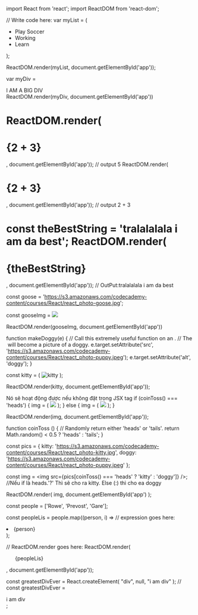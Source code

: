 <!-- toán tử AND (&&), toán tử OR (||) và toán tử NOT (!). -->
<!-- JSX: Là cú pháp cho Js. Nó khá giống với html thuần. -->
import React from 'react';
import ReactDOM from 'react-dom';

// Write code here:
var myList = (
	<ul>
        <li>Play Soccer</li>
        <li>Working</li>
        <li>Learn</li>
    </ul>
);

ReactDOM.render(myList, document.getElementById('app'));
<!-- Đoạn code trên là để render ra mã html -->
<!-- Class Name: Class không có trong reactjs bởi vì reactjs biên soạn ra chương trình để để biến đổi thành javascript không giống HTML -->
var myDiv = <div className="big">I AM A BIG DIV</div>
ReactDOM.render(myDiv, document.getElementById('app'))
<!-- Các thẻ html không có thẻ đóng có thế viết sang JSX như sau <br> ==> <br /> -->
ReactDOM.render(<h1>{2 + 3}</h1>, document.getElementById('app')); // output 5
ReactDOM.render(<h1>{2 + 3}</h1>, document.getElementById('app')); // output 2 + 3
=====================================================
const theBestString = 'tralalalala i am da best';
ReactDOM.render(<h1>{theBestString}</h1>, document.getElementById('app')); // OutPut:tralalalala i am da best
=======================================================
const goose = 'https://s3.amazonaws.com/codecademy-content/courses/React/react_photo-goose.jpg';

const gooseImg = <img src={goose} />
      
ReactDOM.render(gooseImg, document.getElementById('app'))
<!-- Render Ra Dữ Liệu -->
function makeDoggy(e) {
  // Call this extremely useful function on an <img>.
  // The <img> will become a picture of a doggy.
  e.target.setAttribute('src', 'https://s3.amazonaws.com/codecademy-content/courses/React/react_photo-puppy.jpeg');
  e.target.setAttribute('alt', 'doggy');
}

const kitty = (
	<img onClick={makeDoggy}
		src="https://s3.amazonaws.com/codecademy-content/courses/React/react_photo-kitty.jpg" 
		alt="kitty" />
);

ReactDOM.render(kitty, document.getElementById('app'));
<!-- Biến đổi dữ liệu qua các sự kiện Event Listeners in JSX -->
<!-- If trong JSX -->
Nó sẽ hoạt động được nếu không đặt trong JSX tag
if (coinToss() === 'heads') {
  img = (
    <img src={pics.kitty} />
  );
} else {
  img = ( 
    <img src={pics.doggy} />
  );
}

ReactDOM.render(img, document.getElementById('app'));
<!-- 1 cách viết khác của If else của JSX -->
function coinToss () {
  // Randomly return either 'heads' or 'tails'.
  return Math.random() < 0.5 ? 'heads' : 'tails';
}

const pics = {
  kitty: 'https://s3.amazonaws.com/codecademy-content/courses/React/react_photo-kitty.jpg',
  doggy: 'https://s3.amazonaws.com/codecademy-content/courses/React/react_photo-puppy.jpeg'
};

const img = <img src={pics[coinToss() === 'heads' ? 'kitty' : 'doggy']} />; //Nếu if là heads.'?' Thì sẽ cho ra kitty. Else (:) thì cho ea doggy

ReactDOM.render(
	img, 
	document.getElementById('app')
);
<!-- Keys == 'Id in Html' -->
const people = ['Rowe', 'Prevost', 'Gare'];

const peopleLis = people.map((person, i) =>
  // expression goes here:
  <li key={'person_' + i}>{person}</li>
);

// ReactDOM.render goes here:
ReactDOM.render(<ul>{peopleLis}</ul>, document.getElementById('app'));
<!-- React.createElement -->
const greatestDivEver = React.createElement(
	"div",
  null,
  "i am div"
);  // const greatestDivEver = <div>i am div</div>;
